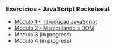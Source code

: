 ### Exercícios - JavaScript Rocketseat

- [Modulo 1 - Introdução JavaScript](https://github.com/guilhermeasena32/javascript-rocketseat/tree/master/modulo%201 "Modulo 1")
- [Modulo 2 - Manipulando a DOM](https://github.com/guilhermeasena32/javascript-rocketseat/tree/master/modulo%202 "Modulo 2")
- Modulo 3 (in progress)
- Modulo 4 (in progress)